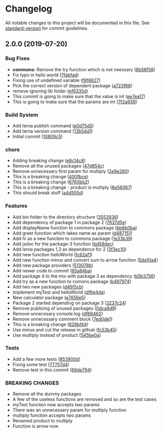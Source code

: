 # Changelog

All notable changes to this project will be documented in this file. See [standard-version](https://github.com/conventional-changelog/standard-version) for commit guidelines.

## 2.0.0 (2019-07-20)


### Bug Fixes

* **commons:** Remove the try function which is not neessary ([8b56f58](https://github.com/gnomic7/lerna-versioning/commit/8b56f58))
* Fix typo in hello world ([7fabfad](https://github.com/gnomic7/lerna-versioning/commit/7fabfad))
* Fixing use of undefined variable ([f9f6627](https://github.com/gnomic7/lerna-versioning/commit/f9f6627))
* Pick the correct version of dependent package ([a723f68](https://github.com/gnomic7/lerna-versioning/commit/a723f68))
* remove ignoring lib folder ([ef6335d](https://github.com/gnomic7/lerna-versioning/commit/ef6335d))
* This commit is going to make sure that the value is int ([ee7ea17](https://github.com/gnomic7/lerna-versioning/commit/ee7ea17))
* This is going to make sure that the params are int ([7f2a939](https://github.com/gnomic7/lerna-versioning/commit/7f2a939))


### Build System

* Add lerna publish command ([e0d75d5](https://github.com/gnomic7/lerna-versioning/commit/e0d75d5))
* Add lerna version command ([13b54d1](https://github.com/gnomic7/lerna-versioning/commit/13b54d1))
* Initial commit ([10809c5](https://github.com/gnomic7/lerna-versioning/commit/10809c5))


### chore

* Adding breaking change ([e8c14c8](https://github.com/gnomic7/lerna-versioning/commit/e8c14c8))
* Remove all the unused packages ([47d854c](https://github.com/gnomic7/lerna-versioning/commit/47d854c))
* Remove unnecessary first param for multiply ([2e9e280](https://github.com/gnomic7/lerna-versioning/commit/2e9e280))
* This is a breaking change ([400fbce](https://github.com/gnomic7/lerna-versioning/commit/400fbce))
* This is a breaking change ([6760bb2](https://github.com/gnomic7/lerna-versioning/commit/6760bb2))
* This is a breaking change - product is multiply ([8e56067](https://github.com/gnomic7/lerna-versioning/commit/8e56067))
* This should break stuff ([a4d555d](https://github.com/gnomic7/lerna-versioning/commit/a4d555d))


### Features

* Add bin folder to the directory structure ([3553936](https://github.com/gnomic7/lerna-versioning/commit/3553936))
* Add dependency of package 1 in package 2 ([7637d5e](https://github.com/gnomic7/lerna-versioning/commit/7637d5e))
* Add displayName function to commons package ([bb6b0ba](https://github.com/gnomic7/lerna-versioning/commit/bb6b0ba))
* Add greet function which takes name as param ([d487151](https://github.com/gnomic7/lerna-versioning/commit/d487151))
* Add hi as a new funciton to commons package ([1e33b39](https://github.com/gnomic7/lerna-versioning/commit/1e33b39))
* Add jsdoc for the package-3 function ([bd58dec](https://github.com/gnomic7/lerna-versioning/commit/bd58dec))
* Add lerna packages 1,3 as dependence for 2 ([3f3ec10](https://github.com/gnomic7/lerna-versioning/commit/3f3ec10))
* Add new function helloWorld ([fc62af1](https://github.com/gnomic7/lerna-versioning/commit/fc62af1))
* Add new function minus and convert sum to arrow function ([5da10a4](https://github.com/gnomic7/lerna-versioning/commit/5da10a4))
* Add new package providers ([513078b](https://github.com/gnomic7/lerna-versioning/commit/513078b))
* Add newer code to commit ([65a84ba](https://github.com/gnomic7/lerna-versioning/commit/65a84ba))
* Add package 4 to the mix with package 3 as dependency ([b5b3756](https://github.com/gnomic7/lerna-versioning/commit/b5b3756))
* Add try as a new function to comons package ([b497974](https://github.com/gnomic7/lerna-versioning/commit/b497974))
* Add two new packages ([d45f5cb](https://github.com/gnomic7/lerna-versioning/commit/d45f5cb))
* Implement myTest and helloWorld ([df6e4da](https://github.com/gnomic7/lerna-versioning/commit/df6e4da))
* New calculator package ([e7656e5](https://github.com/gnomic7/lerna-versioning/commit/e7656e5))
* Package 2 started depending on package 3 ([3237c24](https://github.com/gnomic7/lerna-versioning/commit/3237c24))
* Remove publicing of unused packages ([0dca9d9](https://github.com/gnomic7/lerna-versioning/commit/0dca9d9))
* Remove unnecesary console.log ([df68462](https://github.com/gnomic7/lerna-versioning/commit/df68462))
* Remove unnecessary comment block ([7ed0de1](https://github.com/gnomic7/lerna-versioning/commit/7ed0de1))
* This is a breaking change ([826bf44](https://github.com/gnomic7/lerna-versioning/commit/826bf44))
* Use minus and cut the release in github ([fc53b45](https://github.com/gnomic7/lerna-versioning/commit/fc53b45))
* Use multiply instead of product ([545be0a](https://github.com/gnomic7/lerna-versioning/commit/545be0a))


### Tests

* Add a few more tests ([853900d](https://github.com/gnomic7/lerna-versioning/commit/853900d))
* Fixing some test ([77757d4](https://github.com/gnomic7/lerna-versioning/commit/77757d4))
* Remove test in this commit ([66de794](https://github.com/gnomic7/lerna-versioning/commit/66de794))


### BREAKING CHANGES

* Remove all the dummy packages
* A few of the useless functions are removed and so are the test cases
* myTest funciton now accepts two params
* There was an unnecessary param for multiply function
* multiply function accepts two params
* Renamed product to multiply
* Function is arrow now
